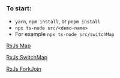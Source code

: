 ### To start:
- `yarn`, `npm install`, or `pnpm install`
- `npx ts-node src/<demo-name>`
- For example `npx ts-node src/switchMap`

[RxJs Map](./src/map/index.ts)

[RxJs SwitchMap](./src/switchMap/index.ts)

[RxJs ForkJoin](./src/forkJoin/index.ts)
